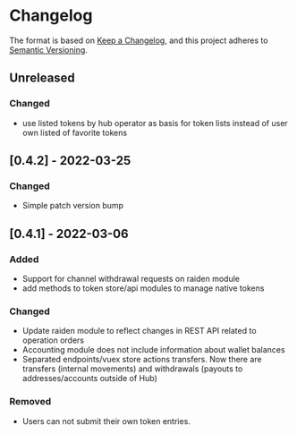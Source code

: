 # Changelog

The format is based on [Keep a Changelog](https://keepachangelog.com/en/1.0.0/),
and this project adheres to [Semantic Versioning](https://semver.org/spec/v2.0.0.html).

## Unreleased

### Changed

 - use listed tokens by hub operator as basis for token lists instead
   of user own listed of favorite tokens

## [0.4.2] - 2022-03-25

### Changed

 - Simple patch version bump

## [0.4.1] - 2022-03-06

### Added

 - Support for channel withdrawal requests on raiden module
 - add methods to token store/api modules to manage native tokens

### Changed

 - Update raiden module to reflect changes in REST API related to operation orders
 - Accounting module does not include information about wallet balances
 - Separated endpoints/vuex store actions transfers. Now there are
   transfers (internal movements) and withdrawals (payouts to
   addresses/accounts outside of Hub)

### Removed
 - Users can not submit their own token entries.
